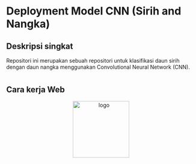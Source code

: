 # Deployment Model CNN (Sirih and Nangka)

## Deskripsi singkat

Repositori ini merupakan sebuah repositori untuk klasifikasi daun sirih dengan daun nangka menggunakan Convolutional Neural Network (CNN). 

#

## Cara kerja Web

<p align="center"><img src="![Picture](https://user-images.githubusercontent.com/79849643/145398673-5b1d5cbf-fd3c-4089-9010-4970b989d0e8.PNG)" alt="logo" width="150px"/></p>


